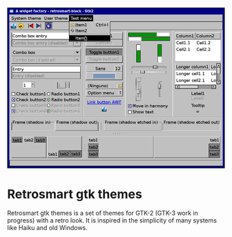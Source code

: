 ![retrosmart-preview](https://raw.githubusercontent.com/manueldl/retrosmart-gtk-themes/master/preview.png "Retrosmart look")

Retrosmart gtk themes
=====================

Retrosmart gtk themes is a set of themes for GTK-2 (GTK-3 work in progress) with a retro look. It is inspired in the simplicity of many systems like Haiku and old Windows.
